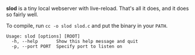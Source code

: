 **slod** is a tiny local webserver with live-reload.
That's all it does, and it does so fairly well.

To compile, run `cc -o slod slod.c` and put the binary in your `PATH`.

    Usage: slod [options] [ROOT]
      -h, --help       Show this help message and quit
      -p, --port PORT  Specify port to listen on
